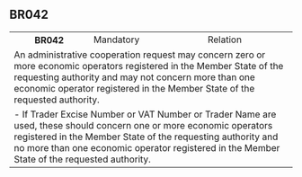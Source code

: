 ## BR042
<table>
 <tr>
  <th>
   BR042
  </th>
  <td>
   Mandatory
  </td>
  <td>
   Relation
  </td>
 </tr>
 <tr>
  <td colspan="3">
   An administrative cooperation request may concern zero or more economic operators registered in the Member State of the requesting authority and may not concern more than one economic operator registered in the Member State of the requested authority.
  </td>
 </tr>
 <tr>
  <td colspan="3">
   - If Trader Excise Number or VAT Number or Trader Name are used, these should concern one or more economic operators registered in the Member State of the requesting authority and no more than one economic operator registered in the Member State of the requested authority.
  </td>
 </tr>
</table>
